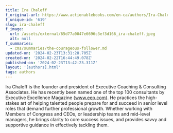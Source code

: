 ```yaml
---
title: Ira Chaleff
f_original-url: https://www.actionablebooks.com/en-ca/authors/Ira-Chaleff/
f_unique-id: '619'
slug: ira-chaleff
f_image:
  url: /assets/external/65d77a0047e6696c3ef3d166_ira-chaleff.jpeg
  alt: null
f_summaries:
  - cms/summaries/the-courageous-follower.md
updated-on: '2024-02-23T13:31:28.705Z'
created-on: '2024-02-22T16:44:49.078Z'
published-on: '2024-02-23T13:42:23.311Z'
layout: '[authors].html'
tags: authors
---
```


Ira Chaleff is the founder and president of Executive Coaching & Consulting Associates. He has recently been named one of the top 100 consultants by Executive Excellence Magazine (www.eep.com). He practices the high-stakes art of helping talented people prepare for and succeed in senior level roles that demand further professional growth. Whether working with Members of Congress and CEOs, or leadership teams and mid-level managers, he brings clarity to core success issues, and provides savvy and supportive guidance in effectively tackling them.
